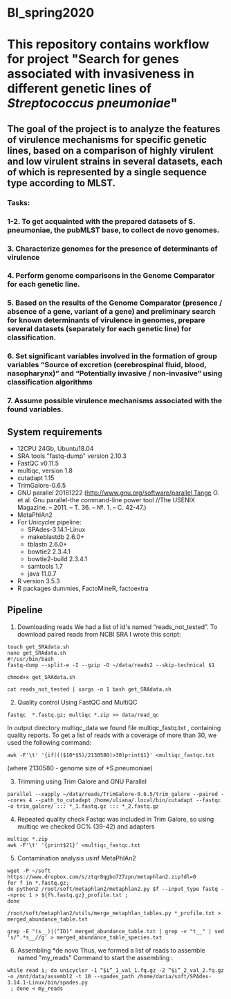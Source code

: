 # BI_spring2020
# This repository contains workflow for project "Search for genes associated with invasiveness in different genetic lines of *Streptococcus pneumoniae*"
## The goal of the project is to analyze the features of virulence mechanisms for specific genetic lines, based on a comparison of highly virulent and low virulent strains in several datasets, each of which is represented by a single sequence type according to MLST.

### Tasks:
### 1-2. To get acquainted with the prepared datasets of S. pneumoniae, the pubMLST base, to collect de novo genomes.
### 3. Characterize genomes for the presence of determinants of virulence
### 4. Perform genome comparisons in the Genome Comparator for each genetic line.
### 5. Based on the results of the Genome Comparator (presence / absence of a gene, variant of a gene) and preliminary search for known determinants of virulence in genomes, prepare several datasets (separately for each genetic line) for classification.
### 6. Set significant variables involved in the formation of group variables “Source of excretion (cerebrospinal fluid, blood, nasopharynx)” and “Potentially invasive / non-invasive” using classification algorithms
### 7. Assume possible virulence mechanisms associated with the found variables.

## System requirements
* 12CPU 24Gb, Ubuntu18.04
* SRA tools  "fastq-dump" version 2.10.3
* FastQC v0.11.5
* multiqc, version 1.8
* cutadapt 1.15
* TrimGalore-0.6.5
* GNU parallel 20161222 (http://www.gnu.org/software/parallel,Tange O. et al. Gnu parallel-the command-line power tool //The USENIX Magazine. – 2011. – Т. 36. – №. 1. – С. 42-47.)
* MetaPhlAn2
* For Unicycler pipeline:
  * SPAdes-3.14.1-Linux 
  * makeblastdb 2.6.0+
  * tblastn 2.6.0+
  * bowtie2 2.3.4.1
  * bowtie2-build 2.3.4.1
  * samtools 1.7
  * java 11.0.7
* R version 3.5.3
* R packages dummies, FactoMineR, factoextra


## Pipeline
1. Downloading reads
We had a list of id's named “reads_not_tested”. To download paired reads from NCBI SRA I wrote this script:
```{bash}
touch get_SRAdata.sh
nano get_SRAdata.sh
#!/usr/bin/bash
fastq-dump --split-e -I --gzip -O ~/data/reads2 --skip-technical $1

chmod+x get_SRAdata.sh

cat reads_not_tested | xargs -n 1 bash get_SRAdata.sh
```
2. Quality control
Using FastQC and MultiQC 

```{bash}
fastqc  *.fastq.gz; multiqc *.zip >> data/read_qc
```
In output directory multiqc_data we found file multiqc_fastq.txt , containing quality reports. To get a list of reads with a coverage of more than 30, we used the following command:
```{bash}
awk -F'\t' '{if((($10*$5)/2130580)>30)print$1}' <multiqc_fastqc.txt 
```
(where 2130580 - genome size of *S.pneumoniae)

3. Trimming using Trim Galore and GNU Parallel
```{bash}
parallel --xapply ~/data/reads/TrimGalore-0.6.5/trim_galore --paired --cores 4 --path_to_cutadapt /home/uliana/.local/bin/cutadapt --fastqc -o trim_galore/ ::: *_1.fastq.gz ::: *_2.fastq.gz
```

4. Repeated quality check
Fastqc was included in Trim Galore, so using multiqc we checked GC% (39-42) and adapters
```{bash}
multiqc *.zip
awk -F'\t' '{print$21}’ <multiqc_fastqc.txt 
```

5. Contamination analysis usinf MetaPhlAn2
```{bash}
wget -P ~/soft  https://www.dropbox.com/s/ztqr8qgbo727zpn/metaphlan2.zip?dl=0
for f in *.fastq.gz;
do python2 /root/soft/metaphlan2/metaphlan2.py $f --input_type fastq --nproc 1 > ${f%.fastq.gz}_profile.txt ;
done

/root/soft/metaphlan2/utils/merge_metaphlan_tables.py *_profile.txt > merged_abundance_table.txt

grep -E "(s__)|(^ID)" merged_abundance_table.txt | grep -v "t__" | sed 's/^.*s__//g' > merged_abundance_table_species.txt

```

6. Assembling *de novo
Thus, we formed a list of reads to assemble named "my_reads"
Command to start the assembling :
```{bash}
while read i; do unicycler -1 “$i”_1_val_1.fq.gz -2 “$i”_2_val_2.fq.gz  -o /mnt/data/assembl2 -t 10 --spades_path /home/daria/soft/SPAdes-3.14.1-Linux/bin/spades.py
 ; done < my_reads
```



